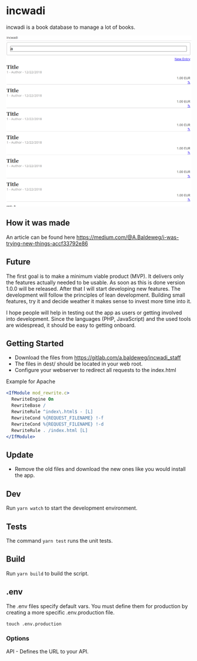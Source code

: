 # incwadi

incwadi is a book database to manage a lot of books.

![incwadi](screenshot.png)

## How it was made

An article can be found here https://medium.com/@A.Baldeweg/i-was-trying-new-things-accf33792e86

## Future

The first goal is to make a minimum viable product (MVP). It delivers only the features actually needed to be usable. As soon as this is done version 1.0.0 will be released. After that I will start developing new features. The development will follow the principles of lean development. Building small features, try it and decide weather it makes sense to invest more time into it.

I hope people will help in testing out the app as users or getting involved into development. Since the languages (PHP, JavaScript) and the used tools are widespread, it should be easy to getting onboard.

## Getting Started

- Download the files from https://gitlab.com/a.baldeweg/incwadi_staff
- The files in dest/ should be located in your web root.
- Configure your webserver to redirect all requests to the index.html

Example for Apache

```apache
<IfModule mod_rewrite.c>
  RewriteEngine On
  RewriteBase /
  RewriteRule ^index\.html$ - [L]
  RewriteCond %{REQUEST_FILENAME} !-f
  RewriteCond %{REQUEST_FILENAME} !-d
  RewriteRule . /index.html [L]
</IfModule>
```

## Update

- Remove the old files and download the new ones like you would install the app.

## Dev

Run `yarn watch` to start the development environment.

## Tests

The command `yarn test` runs the unit tests.

## Build

Run `yarn build` to build the script.

## .env

The .env files specify default vars. You must define them for production by creating a more specific .env.production file.

```shell
touch .env.production
```

### Options

API - Defines the URL to your API.
